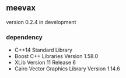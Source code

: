 ## meevax

version 0.2.4 in development


### dependency

- C++14 Standard Library
- Boost C++ Libraries Version 1.58.0
- XLib Version 11 Release 6
- Cairo Vector Graphics Library Version 1.14.6
